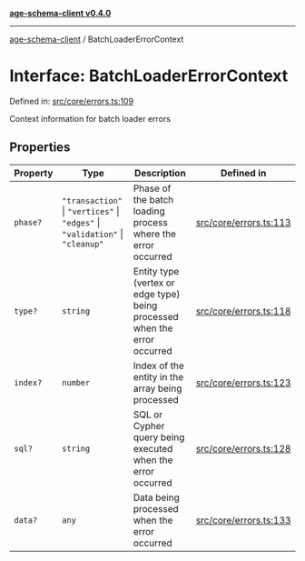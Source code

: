 [**age-schema-client v0.4.0**](../index.md)

***

[age-schema-client](../index.md) / BatchLoaderErrorContext

# Interface: BatchLoaderErrorContext

Defined in: [src/core/errors.ts:109](https://github.com/standardbeagle/ageSchemaClient/blob/main/src/core/errors.ts#L109)

Context information for batch loader errors

## Properties

| Property | Type | Description | Defined in |
| ------ | ------ | ------ | ------ |
| <a id="phase"></a> `phase?` | `"transaction"` \| `"vertices"` \| `"edges"` \| `"validation"` \| `"cleanup"` | Phase of the batch loading process where the error occurred | [src/core/errors.ts:113](https://github.com/standardbeagle/ageSchemaClient/blob/main/src/core/errors.ts#L113) |
| <a id="type"></a> `type?` | `string` | Entity type (vertex or edge type) being processed when the error occurred | [src/core/errors.ts:118](https://github.com/standardbeagle/ageSchemaClient/blob/main/src/core/errors.ts#L118) |
| <a id="index"></a> `index?` | `number` | Index of the entity in the array being processed | [src/core/errors.ts:123](https://github.com/standardbeagle/ageSchemaClient/blob/main/src/core/errors.ts#L123) |
| <a id="sql"></a> `sql?` | `string` | SQL or Cypher query being executed when the error occurred | [src/core/errors.ts:128](https://github.com/standardbeagle/ageSchemaClient/blob/main/src/core/errors.ts#L128) |
| <a id="data"></a> `data?` | `any` | Data being processed when the error occurred | [src/core/errors.ts:133](https://github.com/standardbeagle/ageSchemaClient/blob/main/src/core/errors.ts#L133) |
